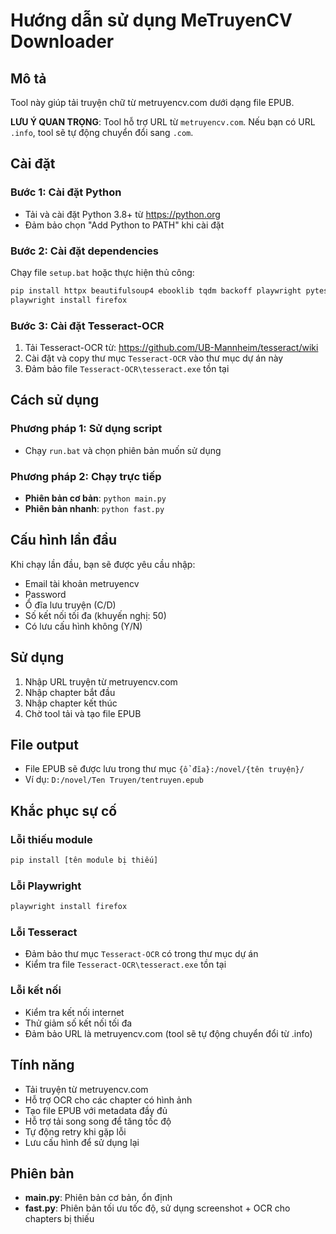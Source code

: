 # Hướng dẫn sử dụng MeTruyenCV Downloader

## Mô tả
Tool này giúp tải truyện chữ từ metruyencv.com dưới dạng file EPUB.

**LƯU Ý QUAN TRỌNG**: Tool hỗ trợ URL từ `metruyencv.com`. Nếu bạn có URL `.info`, tool sẽ tự động chuyển đổi sang `.com`.

## Cài đặt

### Bước 1: Cài đặt Python
- Tải và cài đặt Python 3.8+ từ https://python.org
- Đảm bảo chọn "Add Python to PATH" khi cài đặt

### Bước 2: Cài đặt dependencies
Chạy file `setup.bat` hoặc thực hiện thủ công:

```bash
pip install httpx beautifulsoup4 ebooklib tqdm backoff playwright pytesseract Pillow appdirs async-lru lxml
playwright install firefox
```

### Bước 3: Cài đặt Tesseract-OCR
1. Tải Tesseract-OCR từ: https://github.com/UB-Mannheim/tesseract/wiki
2. Cài đặt và copy thư mục `Tesseract-OCR` vào thư mục dự án này
3. Đảm bảo file `Tesseract-OCR\tesseract.exe` tồn tại

## Cách sử dụng

### Phương pháp 1: Sử dụng script
- Chạy `run.bat` và chọn phiên bản muốn sử dụng

### Phương pháp 2: Chạy trực tiếp
- **Phiên bản cơ bản**: `python main.py`
- **Phiên bản nhanh**: `python fast.py`

## Cấu hình lần đầu
Khi chạy lần đầu, bạn sẽ được yêu cầu nhập:
- Email tài khoản metruyencv
- Password
- Ổ đĩa lưu truyện (C/D)
- Số kết nối tối đa (khuyến nghị: 50)
- Có lưu cấu hình không (Y/N)

## Sử dụng
1. Nhập URL truyện từ metruyencv.com
2. Nhập chapter bắt đầu
3. Nhập chapter kết thúc
4. Chờ tool tải và tạo file EPUB

## File output
- File EPUB sẽ được lưu trong thư mục `{ổ đĩa}:/novel/{tên truyện}/`
- Ví dụ: `D:/novel/Ten Truyen/tentruyen.epub`

## Khắc phục sự cố

### Lỗi thiếu module
```bash
pip install [tên module bị thiếu]
```

### Lỗi Playwright
```bash
playwright install firefox
```

### Lỗi Tesseract
- Đảm bảo thư mục `Tesseract-OCR` có trong thư mục dự án
- Kiểm tra file `Tesseract-OCR\tesseract.exe` tồn tại

### Lỗi kết nối
- Kiểm tra kết nối internet
- Thử giảm số kết nối tối đa
- Đảm bảo URL là metruyencv.com (tool sẽ tự động chuyển đổi từ .info)

## Tính năng
- Tải truyện từ metruyencv.com
- Hỗ trợ OCR cho các chapter có hình ảnh
- Tạo file EPUB với metadata đầy đủ
- Hỗ trợ tải song song để tăng tốc độ
- Tự động retry khi gặp lỗi
- Lưu cấu hình để sử dụng lại

## Phiên bản
- **main.py**: Phiên bản cơ bản, ổn định
- **fast.py**: Phiên bản tối ưu tốc độ, sử dụng screenshot + OCR cho chapters bị thiếu
